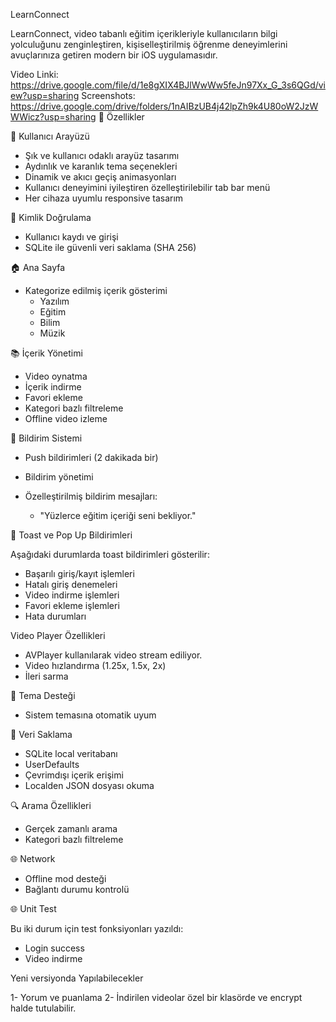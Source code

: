 LearnConnect

LearnConnect, video tabanlı eğitim içerikleriyle kullanıcıların bilgi yolculuğunu zenginleştiren, kişiselleştirilmiş öğrenme deneyimlerini avuçlarınıza getiren modern bir iOS uygulamasıdır.

Video Linki: https://drive.google.com/file/d/1e8gXIX4BJlWwWw5feJn97Xx_G_3s6QGd/view?usp=sharing
Screenshots: https://drive.google.com/drive/folders/1nAIBzUB4j42lpZh9k4U80oW2JzWWWicz?usp=sharing
🌟 Özellikler

📱 Kullanıcı Arayüzü

* Şık ve kullanıcı odaklı arayüz tasarımı
* Aydınlık ve karanlık tema seçenekleri
* Dinamik ve akıcı geçiş animasyonları
* Kullanıcı deneyimini iyileştiren özelleştirilebilir tab bar menü
* Her cihaza uyumlu responsive tasarım


🔐 Kimlik Doğrulama

* Kullanıcı kaydı ve girişi
* SQLite ile güvenli veri saklama  (SHA 256)

🏠 Ana Sayfa

* Kategorize edilmiş içerik gösterimi
   * Yazılım
   * Eğitim
   * Bilim
   * Müzik

📚 İçerik Yönetimi

* Video oynatma
* İçerik indirme
* Favori ekleme
* Kategori bazlı filtreleme
* Offline video izleme

🔔 Bildirim Sistemi

* Push bildirimleri (2 dakikada bir)
* Bildirim yönetimi

* Özelleştirilmiş bildirim mesajları:
   * "Yüzlerce eğitim içeriği seni bekliyor."


🎯 Toast ve Pop Up Bildirimleri

Aşağıdaki durumlarda toast bildirimleri gösterilir:
* Başarılı giriş/kayıt işlemleri
* Hatalı giriş denemeleri
* Video indirme işlemleri
* Favori ekleme işlemleri
* Hata durumları

Video Player Özellikleri

  
* AVPlayer kullanılarak video stream ediliyor.
* Video hızlandırma (1.25x, 1.5x, 2x)
* İleri sarma 

🎨 Tema Desteği

* Sistem temasına otomatik uyum

💾 Veri Saklama

* SQLite  local veritabanı
* UserDefaults 
* Çevrimdışı içerik erişimi
* Localden JSON dosyası okuma

🔍 Arama Özellikleri

* Gerçek zamanlı arama
* Kategori bazlı filtreleme


🌐 Network


* Offline mod desteği
* Bağlantı durumu kontrolü


🌐 Unit Test

Bu iki  durum için test fonksiyonları yazıldı:
* Login success 
* Video indirme


Yeni versiyonda Yapılabilecekler 

  1- Yorum ve puanlama
  2- İndirilen videolar özel bir klasörde ve encrypt halde tutulabilir. 
  
 
